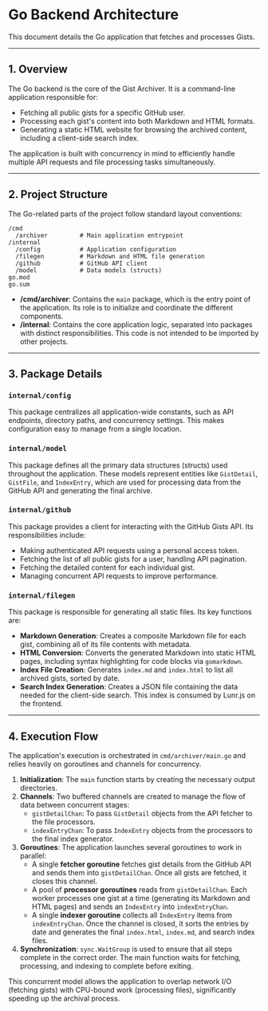 # Go Backend Architecture

This document details the Go application that fetches and processes Gists.

---

## 1. Overview

The Go backend is the core of the Gist Archiver. It is a command-line application responsible for:
- Fetching all public gists for a specific GitHub user.
- Processing each gist's content into both Markdown and HTML formats.
- Generating a static HTML website for browsing the archived content, including a client-side search index.

The application is built with concurrency in mind to efficiently handle multiple API requests and file processing tasks simultaneously.

---

## 2. Project Structure

The Go-related parts of the project follow standard layout conventions:

```
/cmd
  /archiver         # Main application entrypoint
/internal
  /config           # Application configuration
  /filegen          # Markdown and HTML file generation
  /github           # GitHub API client
  /model            # Data models (structs)
go.mod
go.sum
```

-   **/cmd/archiver**: Contains the `main` package, which is the entry point of the application. Its role is to initialize and coordinate the different components.
-   **/internal**: Contains the core application logic, separated into packages with distinct responsibilities. This code is not intended to be imported by other projects.

---

## 3. Package Details

### `internal/config`

This package centralizes all application-wide constants, such as API endpoints, directory paths, and concurrency settings. This makes configuration easy to manage from a single location.

### `internal/model`

This package defines all the primary data structures (structs) used throughout the application. These models represent entities like `GistDetail`, `GistFile`, and `IndexEntry`, which are used for processing data from the GitHub API and generating the final archive.

### `internal/github`

This package provides a client for interacting with the GitHub Gists API. Its responsibilities include:
-   Making authenticated API requests using a personal access token.
-   Fetching the list of all public gists for a user, handling API pagination.
-   Fetching the detailed content for each individual gist.
-   Managing concurrent API requests to improve performance.

### `internal/filegen`

This package is responsible for generating all static files. Its key functions are:
-   **Markdown Generation**: Creates a composite Markdown file for each gist, combining all of its file contents with metadata.
-   **HTML Conversion**: Converts the generated Markdown into static HTML pages, including syntax highlighting for code blocks via `gomarkdown`.
-   **Index File Creation**: Generates `index.md` and `index.html` to list all archived gists, sorted by date.
-   **Search Index Generation**: Creates a JSON file containing the data needed for the client-side search. This index is consumed by Lunr.js on the frontend.

---

## 4. Execution Flow

The application's execution is orchestrated in `cmd/archiver/main.go` and relies heavily on goroutines and channels for concurrency.

1.  **Initialization**: The `main` function starts by creating the necessary output directories.
2.  **Channels**: Two buffered channels are created to manage the flow of data between concurrent stages:
    -   `gistDetailChan`: To pass `GistDetail` objects from the API fetcher to the file processors.
    -   `indexEntryChan`: To pass `IndexEntry` objects from the processors to the final index generator.
3.  **Goroutines**: The application launches several goroutines to work in parallel:
    -   A single **fetcher goroutine** fetches gist details from the GitHub API and sends them into `gistDetailChan`. Once all gists are fetched, it closes this channel.
    -   A pool of **processor goroutines** reads from `gistDetailChan`. Each worker processes one gist at a time (generating its Markdown and HTML pages) and sends an `IndexEntry` into `indexEntryChan`.
    -   A single **indexer goroutine** collects all `IndexEntry` items from `indexEntryChan`. Once the channel is closed, it sorts the entries by date and generates the final `index.html`, `index.md`, and search index files.
4.  **Synchronization**: `sync.WaitGroup` is used to ensure that all steps complete in the correct order. The main function waits for fetching, processing, and indexing to complete before exiting.

This concurrent model allows the application to overlap network I/O (fetching gists) with CPU-bound work (processing files), significantly speeding up the archival process.
